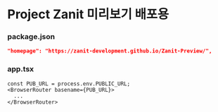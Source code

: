 # Project Zanit 미리보기 배포용

### package.json
```json
"homepage": "https://zanit-development.github.io/Zanit-Preview/",
```

### app.tsx
```tsx
const PUB_URL = process.env.PUBLIC_URL;
<BrowserRouter basename={PUB_URL}>
  ...
</BrowserRouter>
```
